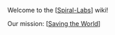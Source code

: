 Welcome to the [[Spiral-Labs]] wiki! 

Our mission: [[Saving the World]]

[//begin]: # "Autogenerated link references for markdown compatibility"
[Spiral-Labs]: Spiral-Labs.md "Spiral Labs"
[Saving the World]: saving-the-world.md "Saving the World"
[//end]: # "Autogenerated link references"